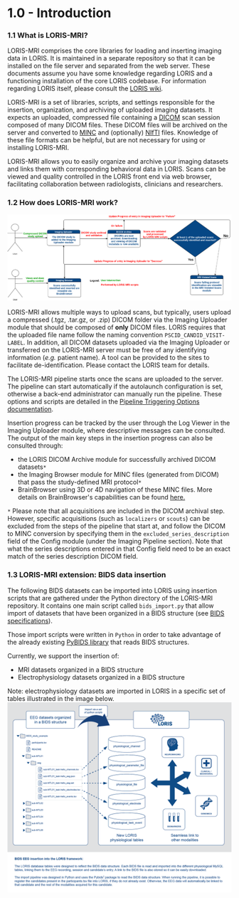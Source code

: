 # 1.0 - Introduction

### 1.1 What is LORIS-MRI? 

LORIS-MRI comprises the core libraries for loading and inserting imaging 
data in LORIS. 
It is maintained in a separate repository so that it can be installed 
on the file server and separated from the web server.
These documents assume you have some knowledge regarding LORIS and
a functioning installation of the core LORIS codebase. For information 
regarding LORIS itself, please consult the [LORIS wiki][1].

LORIS-MRI is a set of libraries, scripts, and settings responsible for the 
insertion, organization, and archiving of uploaded imaging datasets. 
It expects an uploaded, compressed file containing 
a [DICOM][2] scan session composed of many DICOM files. These DICOM files 
will be archived on the server and converted to [MINC][3] and (optionally)
[NIfTI][4] files. Knowledge of these file formats can be helpful, but are not 
necessary for using or installing LORIS-MRI.

LORIS-MRI allows you to easily organize and archive your imaging datasets
and links them with corresponding behavioral data in LORIS. Scans can be viewed 
and quality controlled in the LORIS front end via web browser, facilitating 
collaboration between radiologists, clinicians and researchers.

### 1.2 How does LORIS-MRI work? 
 
![user_story](images/user_story.png)

LORIS-MRI allows multiple ways to upload scans, but typically, users
upload a compressed (.tgz, .tar.gz, or .zip) DICOM folder via the Imaging
Uploader module that should be composed of **only** DICOM files. LORIS requires 
that the uploaded file name follow the naming convention 
`PSCID_CANDID_VISIT-LABEL`. 
In addition, all DICOM datasets uploaded via the Imaging Uploader or 
transferred on the LORIS-MRI server must be free of any identifying 
information (*e.g.* patient name). A tool can be provided to the sites to 
facilitate de-identification. Please contact the LORIS team for details.

The LORIS-MRI pipeline starts once the scans are uploaded to the server.
The pipeline can start automatically if the autolaunch configuration is
set, otherwise a back-end administrator can manually run the pipeline. 
These options and scripts are detailed in the 
[Pipeline Triggering Options documentation](05-PipelineLaunchOptions.md). 

Insertion progress can be tracked by the user through the Log Viewer in the
Imaging Uploader module, where descriptive messages can be consulted.
The output of the main key steps in the insertion progress can also be consulted 
through:
 - the LORIS DICOM Archive module for successfully archived DICOM datasets`*` 
 - the Imaging Browser module for MINC files (generated from DICOM) that pass the 
study-defined MRI protocol`*`
 - BrainBrowser using 3D or 4D navigation of these MINC files. More details on 
BrainBrowser's capabilities can be found [here.][5]

`*` Please note that all acquisitions are included in the DICOM archival
step. However, specific acquisitions (such as `localizers` or `scouts`) can be
excluded from the steps of the pipeline that start at, and follow the DICOM to
MINC conversion by specifying them in the `excluded_series_description`
field of the Config module (under the Imaging Pipeline section). Note that what
the series descriptions entered in that Config field need to be an exact match
of the series description DICOM field.

### 1.3 LORIS-MRI extension: BIDS data insertion

The following BIDS datasets can be imported into LORIS using insertion scripts that
are gathered under the Python directory of the LORIS-MRI repository. It contains one 
main script called `bids_import.py` that allow import of datasets that have been
organized in a BIDS structure (see [BIDS specifications][6]). 

Those import scripts were written in `Python` in order to take advantage of the 
already existing [PyBIDS library][7] that reads BIDS structures.

Currently, we support the insertion of:
- MRI datasets organized in a BIDS structure
- Electrophysiology datasets organized in a BIDS structure

Note: electrophysiology datasets are imported in LORIS in a specific set of tables 
illustrated in the image below.
![electrophysio_import](images/EEG_BIDS_diagram.png)



[1]: https://github.com/aces/Loris/wiki 
[2]: http://dicomiseasy.blogspot.ca/2011/10/introduction-to-dicom-chapter-1.html
[3]: https://en.wikibooks.org/wiki/MINC/Introduction 
[4]: https://nifti.nimh.nih.gov/ 
[5]: https://brainbrowser.cbrain.mcgill.ca/
[6]: https://bids-specification.readthedocs.io/en/stable/
[7]: https://github.com/INCF/pybids
